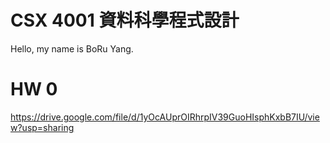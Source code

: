 # CSX 4001 資料科學程式設計

Hello, my name is BoRu Yang.

# HW 0

https://drive.google.com/file/d/1yOcAUprOIRhrpIV39GuoHIsphKxbB7IU/view?usp=sharing
